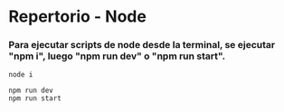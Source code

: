 <h1 align="left"> Repertorio - Node </h1>

<h3 align="left">
Para ejecutar scripts de node desde la terminal, se ejecutar "npm i", luego "npm run dev" o "npm run start".
</h4>

```node
node i

npm run dev
npm run start
```